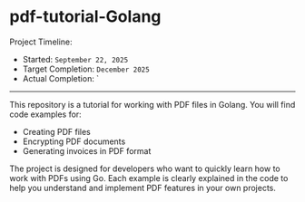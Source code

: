 # pdf-tutorial-Golang

Project Timeline:

- Started: `September 22, 2025`
- Target Completion: `December 2025`
- Actual Completion: `

---

This repository is a tutorial for working with PDF files in Golang. You will find code examples for:

- Creating PDF files
- Encrypting PDF documents
- Generating invoices in PDF format

The project is designed for developers who want to quickly learn how to work with PDFs using Go. Each example is clearly explained in the code to help you understand and implement PDF features in your own projects.
